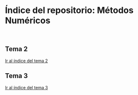 <h1>Índice del repositorio: Métodos Numéricos</h1></br>

<h2>Tema 2</h2>
<a href="TEMA02/Indice_T02.md">Ir al índice del tema 2</a>

<h2>Tema 3</h2>
<a href="TEMA03/Indice_T03.md">Ir al índice del tema 3</a>
